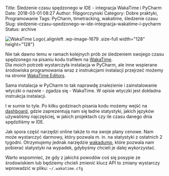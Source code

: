 Title: Śledzenie czasu spędzonego w IDE - integracja WakaTime i PyCharm
Date: 2018-03-01 08:27
Author: filipgorczynski
Category: Dobre praktyki, Programowanie
Tags: PyCharm, timetracking, wakatime, śledzenie czasu
Slug: sledzenie-czasu-spedzonego-w-ide-integracja-wakatime-i-pycharm
Status: archive

![WakaTime Logo](https://filipgorczynski.files.wordpress.com/2018/03/wakatime_logo1.png){.alignleft .wp-image-1679 .size-full width="128" height="128"}

Nie tak dawno temu w ramach kolejnych prób ze śledzeniem swojego czasu spędzonego na pisaniu kodu trafiłem na [WakaTime](https://wakatime.com/).  
Dla moich potrzeb wystarczyła instalacja w PyCharm, ale inne wspierane środowiska programowania wraz z instrukcjami instalacji przejrzeć możemy na stronie [WakaTime Editors](https://wakatime.com/editors).

Sama instalacja w PyCharm to tak naprawdę znalezienie i zainstalowanie wtyczki o nazwie - zgadza się - WakaTime. W opisie wtyczki jest dokładna instrukcja instalacji.

I w sumie to tyle. Po kilku godzinach pisania kodu możemy wejść na [dashboard](https://wakatime.com/dashboard), gdzie zaprezentują nam się ładne statystyki, jakich języków używaliśmy najczęściej, w jakich projektach czy ile czasu danego dnia spędziliśmy w IDE.

Jak spora część narzędzi online także to ma swoje plany cenowe. Nam może wystarczyć darmowy, który pozwala m. in. na statystyki z ostatnich 2 tygodni. Otrzymujemy jednak narzędzie [wakadump](https://github.com/wakatime/wakadump), które pozwala nam pobierać statystyki na wypadek, gdybyśmy chcieli je dalej wykorzystać.

Warto wspomnieć, że gdy z jakichś powodów coś się posypie ze środowiskiem lub będziemy chcieli zmienić klucz API to zmiany wystarczy wprowadzić w pliku: `~/.wakatime.cfg`
